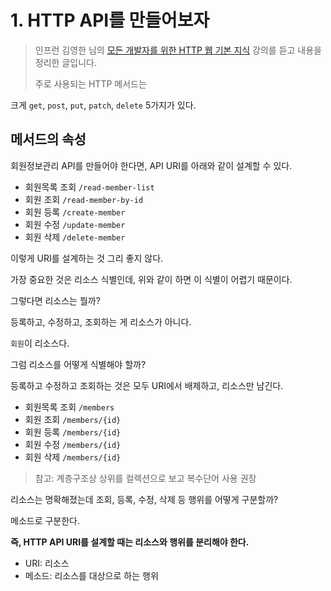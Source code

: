 # 1. HTTP API를 만들어보자

> 인프런 김영한 님의 [모든 개발자를 위한 HTTP 웹 기본 지식](https://www.inflearn.com/course/http-%EC%9B%B9-%EB%84%A4%ED%8A%B8%EC%9B%8C%ED%81%AC) 강의를 듣고 내용을 정리한 글입니다.
>
> 주로 사용되는 HTTP 메서드는

크게 `get`, `post`, `put`, `patch`, `delete` 5가지가 있다.

## 메서드의 속성

회원정보관리 API를 만들어야 한다면, API URI를 아래와 같이 설계할 수 있다.

- 회원목록 조회 `/read-member-list`
- 회원 조회 `/read-member-by-id`
- 회원 등록 `/create-member`
- 회원 수정 `/update-member`
- 회원 삭제 `/delete-member`

이렇게 URI를 설계하는 것 그리 좋지 않다.

가장 중요한 것은 리소스 식별인데, 위와 같이 하면 이 식별이 어렵기 때문이다.

그렇다면 리소스는 뭘까?

등록하고, 수정하고, 조회하는 게 리소스가 아니다.

`회원`이 리소스다.

그럼 리소스를 어떻게 식별해야 할까?

등록하고 수정하고 조회하는 것은 모두 URI에서 배제하고, 리소스만 남긴다.

- 회원목록 조회 `/members`
- 회원 조회 `/members/{id}`
- 회원 등록 `/members/{id}`
- 회원 수정 `/members/{id}`
- 회원 삭제 `/members/{id}`

> 참고: 계층구조상 상위를 컬렉션으로 보고 복수단어 사용 권장

리소스는 명확해졌는데 조회, 등록, 수정, 삭제 등 행위를 어떻게 구분할까?

메소드로 구분한다.

**즉, HTTP API URI를 설계할 때는 리소스와 행위를 분리해야 한다.**

- URI: 리소스
- 메소드: 리소스를 대상으로 하는 행위
